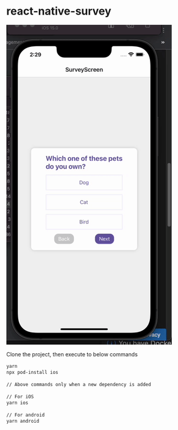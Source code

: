 # react-native-survey

![Preview](https://github.com/ibrahimozdogan/react-native-survey/blob/master/SurveyApp/preview.gif)

Clone the project, then execute to below commands

```
yarn
npx pod-install ios 

// Above commands only when a new dependency is added

// For iOS
yarn ios

// For android
yarn android


```
